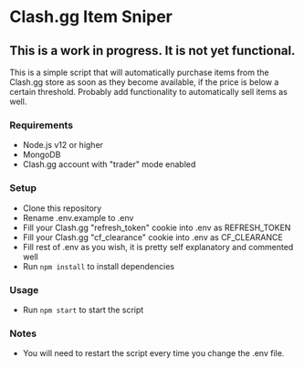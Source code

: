 # Clash.gg Item Sniper

## This is a work in progress. It is not yet functional.

This is a simple script that will automatically purchase items from the Clash.gg store as soon as they become available, if the price is below a certain threshold.
Probably add functionality to automatically sell items as well.

### Requirements
 - Node.js v12 or higher
 - MongoDB
 - Clash.gg account with "trader" mode enabled

### Setup
 - Clone this repository
 - Rename .env.example to .env
 - Fill your Clash.gg "refresh_token" cookie into .env as REFRESH_TOKEN
 - Fill your Clash.gg "cf_clearance" cookie into .env as CF_CLEARANCE
 - Fill rest of .env as you wish, it is pretty self explanatory and commented well
 - Run `npm install` to install dependencies

### Usage
 - Run `npm start` to start the script

### Notes
 - You will need to restart the script every time you change the .env file.